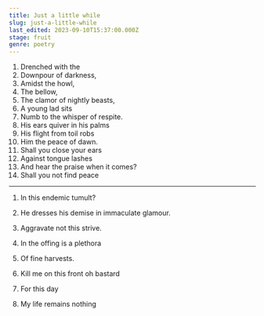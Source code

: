 ```yaml
---
title: Just a little while
slug: just-a-little-while
last_edited: 2023-09-10T15:37:00.000Z
stage: fruit
genre: poetry
---
```


1. Drenched with the
1. Downpour of darkness,
1. Amidst the howl,
1. The bellow,
1. The clamor of nightly beasts,
1. A young lad sits
1. Numb to the whisper of respite.
1. His ears quiver in his palms
1. His flight from toil robs
1. Him the peace of dawn.
1. Shall you close your ears
1. Against tongue lashes
1. And hear the praise when it comes?
1. Shall you not find peace

---

1. In this endemic tumult?
1. He dresses his demise in immaculate glamour.
1. Aggravate not this strive.
1. In the offing is a plethora
1. Of fine harvests.

1. Kill me on this front oh bastard
1. For this day
1. My life remains nothing
